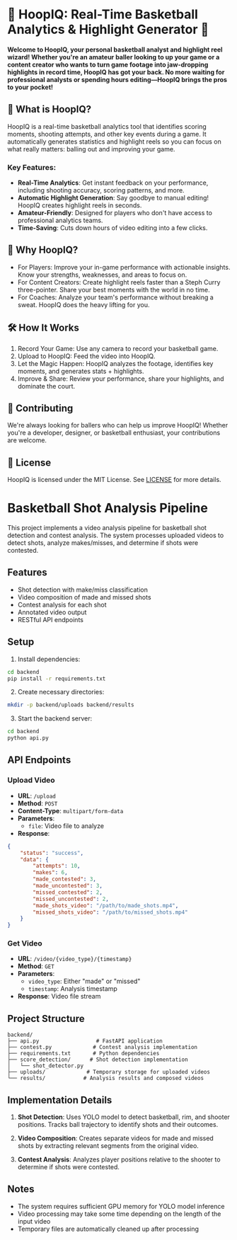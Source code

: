 # 🏀 HoopIQ: Real-Time Basketball Analytics & Highlight Generator 🎥
#### Welcome to HoopIQ, your personal basketball analyst and highlight reel wizard! Whether you're an amateur baller looking to up your game or a content creator who wants to turn game footage into jaw-dropping highlights in record time, HoopIQ has got your back. No more waiting for professional analysts or spending hours editing—HoopIQ brings the pros to your pocket!

## 🚀 What is HoopIQ?
HoopIQ is a real-time basketball analytics tool that identifies scoring moments, shooting attempts, and other key events during a game. It automatically generates statistics and highlight reels so you can focus on what really matters: balling out and improving your game.

### Key Features:
* **Real-Time Analytics**: Get instant feedback on your performance, including shooting accuracy, scoring patterns, and more.
* **Automatic Highlight Generation**: Say goodbye to manual editing! HoopIQ creates highlight reels in seconds.
* **Amateur-Friendly**: Designed for players who don't have access to professional analytics teams.
* **Time-Saving**: Cuts down hours of video editing into a few clicks.

## 🎯 Why HoopIQ?
* For Players: Improve your in-game performance with actionable insights. Know your strengths, weaknesses, and areas to focus on.
* For Content Creators: Create highlight reels faster than a Steph Curry three-pointer. Share your best moments with the world in no time.
* For Coaches: Analyze your team's performance without breaking a sweat. HoopIQ does the heavy lifting for you.

## 🛠️ How It Works
1. Record Your Game: Use any camera to record your basketball game.
2. Upload to HoopIQ: Feed the video into HoopIQ.
3. Let the Magic Happen: HoopIQ analyzes the footage, identifies key moments, and generates stats + highlights.
4. Improve & Share: Review your performance, share your highlights, and dominate the court.

## 🤝 Contributing
We're always looking for ballers who can help us improve HoopIQ! Whether you're a developer, designer, or basketball enthusiast, your contributions are welcome.

## 📜 License
HoopIQ is licensed under the MIT License. See [LICENSE](https://github.com/candylyt/automated-basketball-highlight-generation/blob/main/LICENSE) for more details.

# Basketball Shot Analysis Pipeline

This project implements a video analysis pipeline for basketball shot detection and contest analysis. The system processes uploaded videos to detect shots, analyze makes/misses, and determine if shots were contested.

## Features

- Shot detection with make/miss classification
- Video composition of made and missed shots
- Contest analysis for each shot
- Annotated video output
- RESTful API endpoints

## Setup

1. Install dependencies:
```bash
cd backend
pip install -r requirements.txt
```

2. Create necessary directories:
```bash
mkdir -p backend/uploads backend/results
```

3. Start the backend server:
```bash
cd backend
python api.py
```

## API Endpoints

### Upload Video
- **URL**: `/upload`
- **Method**: `POST`
- **Content-Type**: `multipart/form-data`
- **Parameters**:
  - `file`: Video file to analyze
- **Response**:
```json
{
    "status": "success",
    "data": {
        "attempts": 10,
        "makes": 6,
        "made_contested": 3,
        "made_uncontested": 3,
        "missed_contested": 2,
        "missed_uncontested": 2,
        "made_shots_video": "/path/to/made_shots.mp4",
        "missed_shots_video": "/path/to/missed_shots.mp4"
    }
}
```

### Get Video
- **URL**: `/video/{video_type}/{timestamp}`
- **Method**: `GET`
- **Parameters**:
  - `video_type`: Either "made" or "missed"
  - `timestamp`: Analysis timestamp
- **Response**: Video file stream

## Project Structure

```
backend/
├── api.py                  # FastAPI application
├── contest.py             # Contest analysis implementation
├── requirements.txt       # Python dependencies
├── score_detection/      # Shot detection implementation
│   └── shot_detector.py
├── uploads/             # Temporary storage for uploaded videos
└── results/            # Analysis results and composed videos
```

## Implementation Details

1. **Shot Detection**: Uses YOLO model to detect basketball, rim, and shooter positions. Tracks ball trajectory to identify shots and their outcomes.

2. **Video Composition**: Creates separate videos for made and missed shots by extracting relevant segments from the original video.

3. **Contest Analysis**: Analyzes player positions relative to the shooter to determine if shots were contested.

## Notes

- The system requires sufficient GPU memory for YOLO model inference
- Video processing may take some time depending on the length of the input video
- Temporary files are automatically cleaned up after processing
